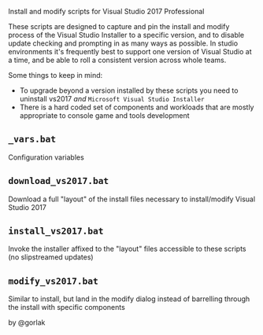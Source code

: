 Install and modify scripts for Visual Studio 2017 Professional

These scripts are designed to capture and pin the install and modify process of the Visual Studio Installer to a specific version, and to disable update checking and prompting in as many ways as possible.  In studio environments it's frequently best to support one version of Visual Studio at a time, and be able to roll a consistent version across whole teams.

Some things to keep in mind:
* To upgrade beyond a version installed by these scripts you need to uninstall vs2017 _and_ `Microsoft Visual Studio Installer`
* There is a hard coded set of components and workloads that are mostly appropriate to console game and tools development

## `_vars.bat`

Configuration variables

## `download_vs2017.bat`

Download a full "layout" of the install files necessary to install/modify Visual Studio 2017

## `install_vs2017.bat`

Invoke the installer affixed to the "layout" files accessible to these scripts (no slipstreamed updates)

## `modify_vs2017.bat`

Similar to install, but land in the modify dialog instead of barrelling through the install with specific components

by @gorlak
